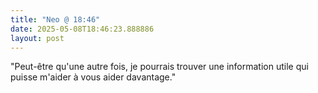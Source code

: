 ```yaml
---
title: "Neo @ 18:46"
date: 2025-05-08T18:46:23.888886
layout: post
---
```


"Peut-être qu'une autre fois, je pourrais trouver une information utile qui puisse m'aider à vous aider davantage."